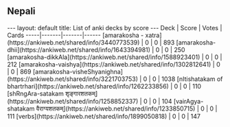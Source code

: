<h2>Nepali</h2>
---
layout: default
title: List of anki decks by score
---
Deck | Score | Votes | Cards
-----|-------|-------|------
[amarakosha - xatra](https://ankiweb.net/shared/info/3440773539) | 0 | 0 | 893
[amarakosha-dhii](https://ankiweb.net/shared/info/1643394981) | 0 | 0 | 250
[amarakosha-dikkAla](https://ankiweb.net/shared/info/1588923401) | 0 | 0 | 212
[amarakosha-vaishya](https://ankiweb.net/shared/info/1302812641) | 0 | 0 | 869
[amarakosha-visheShyanighna](https://ankiweb.net/shared/info/3221703753) | 0 | 0 | 1038
[nItishatakam of bhartrhari](https://ankiweb.net/shared/info/1262233856) | 0 | 0 | 110
[shRngAra-satakam शृङ्गारशतकम्](https://ankiweb.net/shared/info/1258852337) | 0 | 0 | 104
[vairAgya-shatakam वैराग्यशतकम्](https://ankiweb.net/shared/info/1233850715) | 0 | 0 | 111
[verbs](https://ankiweb.net/shared/info/1899050818) | 0 | 0 | 147
